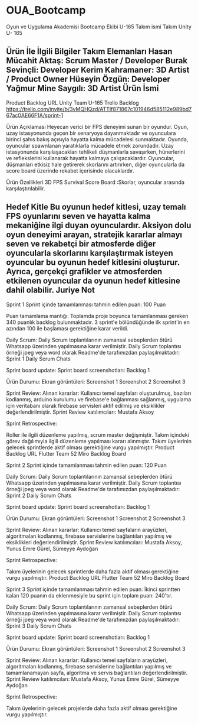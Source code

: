 # OUA_Bootcamp
Oyun ve Uygulama Akademisi Bootcamp Ekibi U-165
Takım ismi 
Takım Unity U- 165

Ürün İle İlgili Bilgiler
Takım Elemanları
Hasan Mücahit Aktaş: Scrum Master / Developer
Burak Sevinçli: Developer
Kerim Kahramaner: 3D Artist / Product Owner
Hüseyin Özgün: Developer
Yağmur Mine Saygılı: 3D Artist
Ürün İsmi
----

Product Backlog URL
Unity Team U-165 Trello Backlog
https://trello.com/invite/b/3vMQHQzd/ATTIf871867c101946d585112e989bd767ac0AE66F1A/sprint-1

Ürün Açıklaması
Heyecan verici bir FPS deneyimi sunan bir oyundur. Oyun, uzay istasyonunda geçen bir senaryoya dayanmaktadır ve oyunculara birinci şahıs bakış açısıyla hayatta kalma mücadelesi sunmaktadır.
Oyunda, oyuncular spawnlanan yaratıklarla mücadele etmek zorundadır. Uzay istasyonunda karşılaşacakları tehlikeli düşmanlarla savaşırken, hünerlerini ve reflekslerini kullanarak hayatta kalmaya çalışacaklardır. Oyuncular, düşmanları etkisiz hale getirerek skorlarını artırırken, diğer oyuncularla da score board üzerinde rekabet içerisinde olacaklardır.

Ürün Özellikleri
3D
FPS
Survival
Score Board :Skorlar, oyuncular arasında karşılaştırılabilir.

Hedef Kitle
Bu oyunun hedef kitlesi, uzay temalı FPS oyunlarını seven ve hayatta kalma mekaniğine ilgi duyan oyunculardır. Aksiyon dolu oyun deneyimi arayan, stratejik kararlar almayı seven ve rekabetçi bir atmosferde diğer oyuncularla skorlarını karşılaştırmak isteyen oyuncular bu oyunun hedef kitlesini oluşturur. Ayrıca, gerçekçi grafikler ve atmosferden etkilenen oyuncular da oyunun hedef kitlesine dahil olabilir.
Juriye Not
-
Sprint 1
Sprint içinde tamamlanması tahmin edilen puan: 100 Puan

Puan tamamlama mantığı: Toplamda proje boyunca tamamlanması gereken 340 puanlık backlog bulunmaktadır. 3 sprint'e bölündüğünde ilk sprint'in en azından 100 ile başlaması gerektiğine karar verildi.

Daily Scrum: Daily Scrum toplantılarının zamansal sebeplerden ötürü Whatsapp üzerinden yapılmasına karar verilmiştir. Daily Scrum toplantısı örneği jpeg veya word olarak Readme'de tarafımızdan paylaşılmaktadır: Sprint 1 Daily Scrum Chats

Sprint board update: Sprint board screenshotları: Backlog 1

Ürün Durumu: Ekran görüntüleri: Screenshot 1 Screenshot 2 Screenshot 3

Sprint Review: Alınan kararlar: Kullanıcı temel sayfaları oluşturulmuş, bazıları kodlanmış, arduino kurulumu ve firebase'e bağlanması sağlanmış, uygulama için veritabanı olarak firebase servisleri aktif edilmiş ve eksiklikler değerlendirilmiştir. Sprint Review katılımcıları: Mustafa Aksoy

Sprint Retrospective:

Roller ile ilgili düzenleme yapılmış, scrum master değişmiştir.
Takım içindeki görev dağılımıyla ilgili düzenleme yapılması kararı alınmıştır.
Takım üyelerinin gelecek sprintlerde aktif olması gerektiğine vurgu yapılmıştır.
Product Backlog URL
Flutter Team 52 Miro Backlog Board

Sprint 2
Sprint içinde tamamlanması tahmin edilen puan: 120 Puan

Daily Scrum: Daily Scrum toplantılarının zamansal sebeplerden ötürü Whatsapp üzerinden yapılmasına karar verilmiştir. Daily Scrum toplantısı örneği jpeg veya word olarak Readme'de tarafımızdan paylaşılmaktadır: Sprint 2 Daily Scrum Chats

Sprint board update: Sprint board screenshotları: Backlog 1

Ürün Durumu: Ekran görüntüleri: Screenshot 1 Screenshot 2 Screenshot 3

Sprint Review: Alınan kararlar: Kullanıcı temel sayfaların arayüzleri, algoritmaları kodlanmış, firebase servislerine bağlantıları yapılmış ve eksiklikleri değerlendirilmiştir. Sprint Review katılımcıları: Mustafa Aksoy, Yunus Emre Gürel, Sümeyye Aydoğan

Sprint Retrospective:

Takım üyelerinin gelecek sprintlerde daha fazla aktif olması gerektiğine vurgu yapılmıştır.
Product Backlog URL
Flutter Team 52 Miro Backlog Board

Sprint 3
Sprint içinde tamamlanması tahmin edilen puan: İkinci sprintten kalan 120 puanın da eklenmesiyle bu sprint için toplam puan: 240'tır.

Daily Scrum: Daily Scrum toplantılarının zamansal sebeplerden ötürü Whatsapp üzerinden yapılmasına karar verilmiştir. Daily Scrum toplantısı örneği jpeg veya word olarak Readme'de tarafımızdan paylaşılmaktadır: Sprint 3 Daily Scrum Chats

Sprint board update: Sprint board screenshotları: Backlog 1

Ürün Durumu: Ekran görüntüleri: Screenshot 1 Screenshot 2 Screenshot 3

Sprint Review: Alınan kararlar: Kullanıcı temel sayfaların arayüzleri, algoritmaları kodlanmış, firebase servislerine bağlantıları yapılmış ve tamamlanamayan sayfa, algoritma ve servis bağlantıları değerlendirilmiştir. Sprint Review katılımcıları: Mustafa Aksoy, Yunus Emre Gürel, Sümeyye Aydoğan

Sprint Retrospective:

Takım üyelerinin gelecek projelerde daha fazla aktif olması gerektiğine vurgu yapılmıştır.
